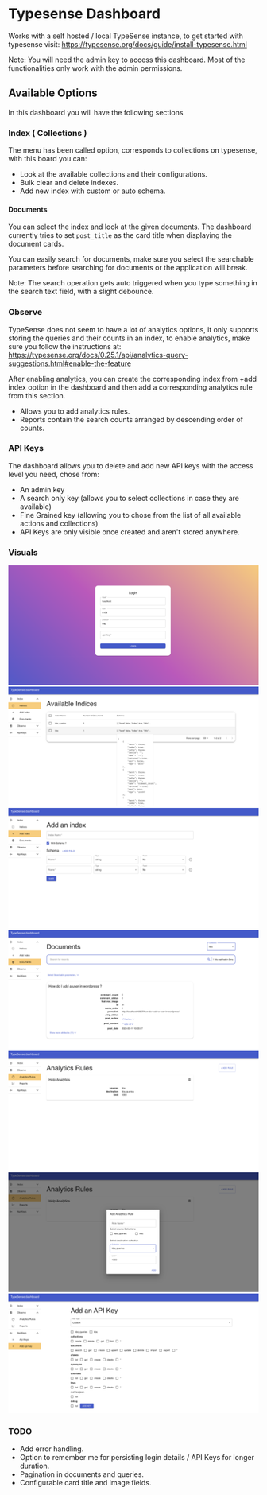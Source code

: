# Typesense Dashboard

Works with a self hosted / local TypeSense instance, to get started with typesense visit:
https://typesense.org/docs/guide/install-typesense.html

Note: You will need the admin key to access this dashboard. Most of the functionalities only work with the admin permissions.

## Available Options

In this dashboard you will have the following sections

### Index ( Collections )

The menu has been called option, corresponds to collections on typesense, with this board you can:
- Look at the available collections and their configurations.
- Bulk clear and delete indexes.
- Add new index with custom or auto schema.

#### Documents

You can select the index and look at the given documents. The dashboard currently tries to set `post_title` as the card title when displaying the document cards.

You can easily search for documents, make sure you select the searchable parameters before searching for documents or the application will break.

Note: The search operation gets auto triggered when you type something in the search text field, with a slight debounce.

### Observe

TypeSense does not seem to have a lot of analytics options, it only supports storing the queries and their counts in an index, to enable analytics, make sure you follow the instructions at:
https://typesense.org/docs/0.25.1/api/analytics-query-suggestions.html#enable-the-feature

After enabling analytics, you can create the corresponding index from +add index option in the dashboard and then add a corresponding analytics rule from this section.

- Allows you to add analytics rules.
- Reports contain the search counts arranged by descending order of counts.

### API Keys

The dashboard allows you to delete and add new API keys with the access level you need, chose from:
- An admin key 
- A search only key (allows you to select collections in case they are available)
- Fine Grained key (allowing you to chose from the list of all available actions and collections)
- API Keys are only visible once created and aren't stored anywhere.


### Visuals
![Dashboard Login](screenshots/login.png)
![Index List](screenshots/indexList.png)
![Add Index](screenshots/addIndex.png)
![Documents](screenshots/documents.png)
![Analytics Rules](screenshots/analyticsRules.png)
![Add Analytics Rule](screenshots/addAnalyticsRules.png)
![Add API Keys](screenshots/addApiKeys.png)

### TODO
- Add error handling.
- Option to remember me for persisting login details / API Keys for longer duration.
- Pagination in documents and queries.
- Configurable card title and image fields.
